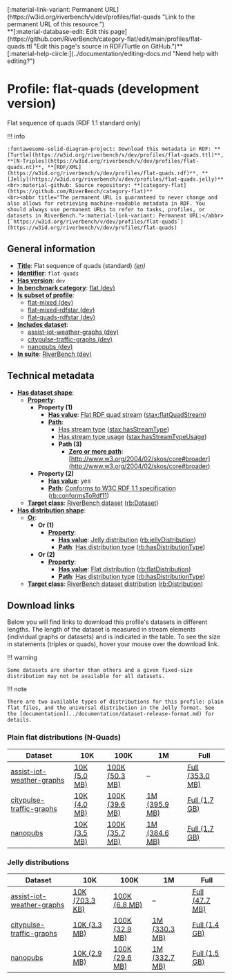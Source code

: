 <div markdown class="rb-top-buttons"><div markdown>[:material-link-variant: Permanent URL](https://w3id.org/riverbench/v/dev/profiles/flat-quads "Link to the permanent URL of this resource.")</div><div markdown>**[:material-database-edit: Edit this page](https://github.com/RiverBench/category-flat/edit/main/profiles/flat-quads.ttl "Edit this page's source in RDF/Turtle on GitHub.")**</div><div markdown>[:material-help-circle:](../documentation/editing-docs.md "Need help with editing?")</div></div>

# Profile: flat-quads (development version)

Flat sequence of quads (RDF 1.1 standard only)

!!! info

    :fontawesome-solid-diagram-project: Download this metadata in RDF: **[Turtle](https://w3id.org/riverbench/v/dev/profiles/flat-quads.ttl)**, **[N-Triples](https://w3id.org/riverbench/v/dev/profiles/flat-quads.nt)**, **[RDF/XML](https://w3id.org/riverbench/v/dev/profiles/flat-quads.rdf)**, **[Jelly](https://w3id.org/riverbench/v/dev/profiles/flat-quads.jelly)**
    <br>:material-github: Source repository: **[category-flat](https://github.com/RiverBench/category-flat)**
    <br><abbr title="The permanent URL is guaranteed to never change and also allows for retrieving machine-readable metadata in RDF. You should always use permanent URLs to refer to tasks, profiles, or datasets in RiverBench.">:material-link-variant: Permanent URL:</abbr> [`https://w3id.org/riverbench/v/dev/profiles/flat-quads`](https://w3id.org/riverbench/v/dev/profiles/flat-quads)



## General information

- **<abbr title="A name given to the resource.">Title</abbr>**: Flat sequence of quads (standard) _(<abbr title="English">en</abbr>)_
- **<abbr title="An unambiguous reference to the resource within a given context.">Identifier</abbr>**: `flat-quads`
- **<abbr title="The version indicator (name or identifier) of a resource.">Has version</abbr>**: `dev`
- **<abbr title="Indicates that the subject (either a task or a profile) is in benchmark category. This property is functional (each task/profile must be in exactly one benchmark category).">In benchmark category</abbr>**: [flat (dev)](https://w3id.org/riverbench/v/dev/categories/flat)
- **<abbr title="Indicates that this profile's datasets are all in the other profile">Is subset of profile</abbr>**: 
    - [flat-mixed (dev)](https://w3id.org/riverbench/v/dev/profiles/flat-mixed)
    - [flat-mixed-rdfstar (dev)](https://w3id.org/riverbench/v/dev/profiles/flat-mixed-rdfstar)
    - [flat-quads-rdfstar (dev)](https://w3id.org/riverbench/v/dev/profiles/flat-quads-rdfstar)
- **<abbr title="Indicates which datasets are included in the profile">Includes dataset</abbr>**: 
    - [assist-iot-weather-graphs (dev)](https://w3id.org/riverbench/datasets/assist-iot-weather-graphs/dev)
    - [citypulse-traffic-graphs (dev)](https://w3id.org/riverbench/datasets/citypulse-traffic-graphs/dev)
    - [nanopubs (dev)](https://w3id.org/riverbench/datasets/nanopubs/dev)
- **<abbr title="Indicates the benchmark suite to which a dataset or profile belongs">In suite</abbr>**: [RiverBench (dev)](https://w3id.org/riverbench/)

## Technical metadata

- **<abbr title="Specifies the SHACL shape of distributions that are allowed in a given benchmark profile.">Has dataset shape</abbr>**: 
    - **<abbr title="Links a shape to its property shapes.">Property</abbr>**:     
        - **Property (1)**    
            - **<abbr title="Specifies a value that must be among the value nodes.">Has value</abbr>**: <abbr title="A flat RDF quad stream is a flat RDF stream whose elements are quads.">Flat RDF quad stream</abbr> ([stax:flatQuadStream](https://w3id.org/stax/ontology#flatQuadStream))
            - **<abbr title="Specifies the property path of a property shape.">Path</abbr>**:     
                - <abbr title="For an RDF stream type usage, this property indicates which stream type is used.">Has stream type</abbr> ([stax:hasStreamType](https://w3id.org/stax/ontology#hasStreamType))
                - <abbr title="Inverse of stax:isUsageOf – indicates that the subject is related to a usage of an RDF stream type.  The subject for this property can be for example a published stream on the Web (e.g., vocals:RDFStream) or a scientific publication that discusses a usage of an RDF stream type.">Has stream type usage</abbr> ([stax:hasStreamTypeUsage](https://w3id.org/stax/ontology#hasStreamTypeUsage))
                - **Path (3)**    
                    - **<abbr title="The (single) value of this property represents a path that is matched zero or more times.">Zero or more path</abbr>**: [http://www.w3.org/2004/02/skos/core#broader](http://www.w3.org/2004/02/skos/core#broader)
        - **Property (2)**    
            - **<abbr title="Specifies a value that must be among the value nodes.">Has value</abbr>**: yes
            - **<abbr title="Specifies the property path of a property shape.">Path</abbr>**: <abbr title="Whether the dataset is RDF 1.1-compliant, i.e., does not use any non-standard features, like generalized triples.">Conforms to W3C RDF 1.1 specification</abbr> ([rb:conformsToRdf11](https://w3id.org/riverbench/schema/metadata#conformsToRdf11))
    - **<abbr title="Links a shape to a class, indicating that all instances of the class must conform to the shape.">Target class</abbr>**: <abbr title="A dataset in the RiverBench benchmark suite">RiverBench dataset</abbr> ([rb:Dataset](https://w3id.org/riverbench/schema/metadata#Dataset))
- **<abbr title="Specifies the SHACL shape of distributions that are allowed in a given benchmark profile.">Has distribution shape</abbr>**: 
    - **<abbr title="Specifies a list of shapes so that the value nodes must conform to at least one of the shapes.">Or</abbr>**:     
        - **Or (1)**    
            - **<abbr title="Links a shape to its property shapes.">Property</abbr>**:     
                - **<abbr title="Specifies a value that must be among the value nodes.">Has value</abbr>**: <abbr title="A streaming distribution in the Jelly binary format.">Jelly distribution</abbr> ([rb:jellyDistribution](https://w3id.org/riverbench/schema/metadata#jellyDistribution))
                - **<abbr title="Specifies the property path of a property shape.">Path</abbr>**: <abbr title="Indicates the type of RiverBench dataset distribution">Has distribution type</abbr> ([rb:hasDistributionType](https://w3id.org/riverbench/schema/metadata#hasDistributionType))
        - **Or (2)**    
            - **<abbr title="Links a shape to its property shapes.">Property</abbr>**:     
                - **<abbr title="Specifies a value that must be among the value nodes.">Has value</abbr>**: <abbr title="The dataset is distributed as a single flat file.">Flat distribution</abbr> ([rb:flatDistribution](https://w3id.org/riverbench/schema/metadata#flatDistribution))
                - **<abbr title="Specifies the property path of a property shape.">Path</abbr>**: <abbr title="Indicates the type of RiverBench dataset distribution">Has distribution type</abbr> ([rb:hasDistributionType](https://w3id.org/riverbench/schema/metadata#hasDistributionType))
    - **<abbr title="Links a shape to a class, indicating that all instances of the class must conform to the shape.">Target class</abbr>**: <abbr title="A distribution of a dataset in the RiverBench benchmark suite.">RiverBench dataset distribution</abbr> ([rb:Distribution](https://w3id.org/riverbench/schema/metadata#Distribution))


## Download links

Below you will find links to download this profile's datasets in different lengths. The length of the dataset
is measured in stream elements (individual graphs or datasets) and is indicated in the table.
To see the size in statements (triples or quads), hover your mouse over the download link.

!!! warning

    Some datasets are shorter than others and a given fixed-size distribution may not be available for all datasets.

!!! note

    There are two available types of distributions for this profile: plain flat files, and the universal distribution in the Jelly format. See the [documentation](../documentation/dataset-release-format.md) for details.

### Plain flat distributions (N-Quads)

Dataset | 10K | 100K | 1M | Full
--- | --- | --- | --- | ---
[assist-iot-weather-graphs](https://w3id.org/riverbench/datasets/assist-iot-weather-graphs/dev) | <abbr title="10,000 stream elements; 1,160,000 statements">[10K (5.0 MB)](https://w3id.org/riverbench/datasets/assist-iot-weather-graphs/dev/files/flat_10K.nq.gz)</abbr> | <abbr title="100,000 stream elements; 11,600,000 statements">[100K (50.3 MB)](https://w3id.org/riverbench/datasets/assist-iot-weather-graphs/dev/files/flat_100K.nq.gz)</abbr> | – | <abbr title="701,278 stream elements; 81,348,248 statements">[Full (353.0 MB)](https://w3id.org/riverbench/datasets/assist-iot-weather-graphs/dev/files/flat_full.nq.gz)</abbr>
[citypulse-traffic-graphs](https://w3id.org/riverbench/datasets/citypulse-traffic-graphs/dev) | <abbr title="10,000 stream elements; 370,000 statements">[10K (4.0 MB)](https://w3id.org/riverbench/datasets/citypulse-traffic-graphs/dev/files/flat_10K.nq.gz)</abbr> | <abbr title="100,000 stream elements; 3,700,000 statements">[100K (39.6 MB)](https://w3id.org/riverbench/datasets/citypulse-traffic-graphs/dev/files/flat_100K.nq.gz)</abbr> | <abbr title="1,000,000 stream elements; 37,000,000 statements">[1M (395.9 MB)](https://w3id.org/riverbench/datasets/citypulse-traffic-graphs/dev/files/flat_1M.nq.gz)</abbr> | <abbr title="4,382,599 stream elements; 162,156,163 statements">[Full (1.7 GB)](https://w3id.org/riverbench/datasets/citypulse-traffic-graphs/dev/files/flat_full.nq.gz)</abbr>
[nanopubs](https://w3id.org/riverbench/datasets/nanopubs/dev) | <abbr title="10,000 stream elements; 340,000 statements">[10K (3.5 MB)](https://w3id.org/riverbench/datasets/nanopubs/dev/files/flat_10K.nq.gz)</abbr> | <abbr title="100,000 stream elements; 3,307,350 statements">[100K (35.7 MB)](https://w3id.org/riverbench/datasets/nanopubs/dev/files/flat_100K.nq.gz)</abbr> | <abbr title="1,000,000 stream elements; 33,423,542 statements">[1M (384.6 MB)](https://w3id.org/riverbench/datasets/nanopubs/dev/files/flat_1M.nq.gz)</abbr> | <abbr title="5,000,000 stream elements; 171,885,662 statements">[Full (1.7 GB)](https://w3id.org/riverbench/datasets/nanopubs/dev/files/flat_full.nq.gz)</abbr>

### Jelly distributions

Dataset | 10K | 100K | 1M | Full
--- | --- | --- | --- | ---
[assist-iot-weather-graphs](https://w3id.org/riverbench/datasets/assist-iot-weather-graphs/dev) | <abbr title="10,000 stream elements; 1,160,000 statements">[10K (703.3 KB)](https://w3id.org/riverbench/datasets/assist-iot-weather-graphs/dev/files/jelly_10K.jelly.gz)</abbr> | <abbr title="100,000 stream elements; 11,600,000 statements">[100K (6.8 MB)](https://w3id.org/riverbench/datasets/assist-iot-weather-graphs/dev/files/jelly_100K.jelly.gz)</abbr> | – | <abbr title="701,278 stream elements; 81,348,248 statements">[Full (47.7 MB)](https://w3id.org/riverbench/datasets/assist-iot-weather-graphs/dev/files/jelly_full.jelly.gz)</abbr>
[citypulse-traffic-graphs](https://w3id.org/riverbench/datasets/citypulse-traffic-graphs/dev) | <abbr title="10,000 stream elements; 370,000 statements">[10K (3.3 MB)](https://w3id.org/riverbench/datasets/citypulse-traffic-graphs/dev/files/jelly_10K.jelly.gz)</abbr> | <abbr title="100,000 stream elements; 3,700,000 statements">[100K (32.9 MB)](https://w3id.org/riverbench/datasets/citypulse-traffic-graphs/dev/files/jelly_100K.jelly.gz)</abbr> | <abbr title="1,000,000 stream elements; 37,000,000 statements">[1M (330.3 MB)](https://w3id.org/riverbench/datasets/citypulse-traffic-graphs/dev/files/jelly_1M.jelly.gz)</abbr> | <abbr title="4,382,599 stream elements; 162,156,163 statements">[Full (1.4 GB)](https://w3id.org/riverbench/datasets/citypulse-traffic-graphs/dev/files/jelly_full.jelly.gz)</abbr>
[nanopubs](https://w3id.org/riverbench/datasets/nanopubs/dev) | <abbr title="10,000 stream elements; 340,000 statements">[10K (2.9 MB)](https://w3id.org/riverbench/datasets/nanopubs/dev/files/jelly_10K.jelly.gz)</abbr> | <abbr title="100,000 stream elements; 3,307,350 statements">[100K (29.6 MB)](https://w3id.org/riverbench/datasets/nanopubs/dev/files/jelly_100K.jelly.gz)</abbr> | <abbr title="1,000,000 stream elements; 33,423,542 statements">[1M (332.7 MB)](https://w3id.org/riverbench/datasets/nanopubs/dev/files/jelly_1M.jelly.gz)</abbr> | <abbr title="5,000,000 stream elements; 171,885,662 statements">[Full (1.5 GB)](https://w3id.org/riverbench/datasets/nanopubs/dev/files/jelly_full.jelly.gz)</abbr>
